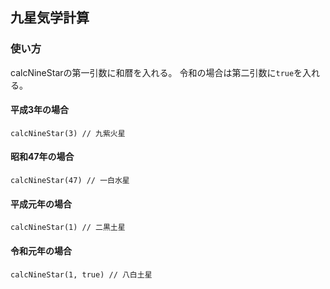 ## 九星気学計算

### 使い方

calcNineStarの第一引数に和暦を入れる。
令和の場合は第二引数に`true`を入れる。

#### 平成3年の場合

```
calcNineStar(3) // 九紫火星
```

#### 昭和47年の場合

```
calcNineStar(47) // 一白水星
```

#### 平成元年の場合

```
calcNineStar(1) // 二黒土星
```

#### 令和元年の場合

```
calcNineStar(1, true) // 八白土星
```
